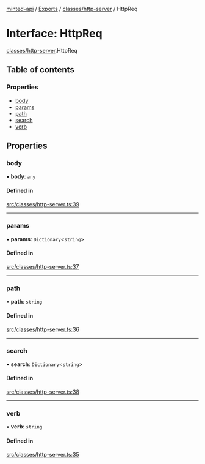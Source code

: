 [minted-api](../README.md) / [Exports](../modules.md) / [classes/http-server](../modules/classes_http_server.md) / HttpReq

# Interface: HttpReq

[classes/http-server](../modules/classes_http_server.md).HttpReq

## Table of contents

### Properties

- [body](classes_http_server.HttpReq.md#body)
- [params](classes_http_server.HttpReq.md#params)
- [path](classes_http_server.HttpReq.md#path)
- [search](classes_http_server.HttpReq.md#search)
- [verb](classes_http_server.HttpReq.md#verb)

## Properties

### body

• **body**: `any`

#### Defined in

[src/classes/http-server.ts:39](https://github.com/ianzepp/minted-api-ts/blob/4ef4443/src/classes/http-server.ts#L39)

___

### params

• **params**: `Dictionary`<`string`\>

#### Defined in

[src/classes/http-server.ts:37](https://github.com/ianzepp/minted-api-ts/blob/4ef4443/src/classes/http-server.ts#L37)

___

### path

• **path**: `string`

#### Defined in

[src/classes/http-server.ts:36](https://github.com/ianzepp/minted-api-ts/blob/4ef4443/src/classes/http-server.ts#L36)

___

### search

• **search**: `Dictionary`<`string`\>

#### Defined in

[src/classes/http-server.ts:38](https://github.com/ianzepp/minted-api-ts/blob/4ef4443/src/classes/http-server.ts#L38)

___

### verb

• **verb**: `string`

#### Defined in

[src/classes/http-server.ts:35](https://github.com/ianzepp/minted-api-ts/blob/4ef4443/src/classes/http-server.ts#L35)
